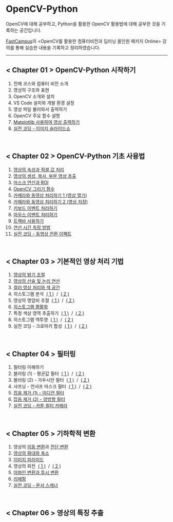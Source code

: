 # OpenCV-Python

OpenCV에 대해 공부하고, Python을 활용한 OpenCV 활용법에 대해 공부한 것을 기록하는 공간입니다.

<a href="https://fastcampus.co.kr/">FastCampus</a>의 <OpenCV를 활용한 컴퓨터비전과 딥러닝 올인원 패키지 Online> 강의를 통해 실습한 내용을 기록하고 정리하였습니다.

___

## < Chapter 01 > OpenCV-Python 시작하기
1. 전체 코스와 컴퓨터 비전 소개
2. 영상의 구조와 표현
3. OpenCV 소개와 설치
4. VS Code 설치와 개발 환경 설정
5. 영상 파일 불러와서 출력하기
6. OpenCV 주요 함수 설명
7. <a href="/CH01/matplot.py">Matplotlib 사용하여 영상 출력하기</a>
8. <a href="/CH01/[Project01]SlideShow.py">실전 코딩 - 이미지 슬라이드쇼</a>

<br>

## < Chapter 02 > OpenCV-Python 기초 사용법
1. <a href="/CH02/img_info.py">영상의 속성과 픽셀 값 처리</a>
2. <a href="/CH02/img_ops.py">영상의 생성, 복사, 부분 영상 추출</a>
3. <a href="/CH02/mask_op.py">마스크 연산과 ROI</a>
4. <a href="/CH02/drawing.py">OpenCV 그리기 함수</a>
5. <a href="/CH02/camera_in.py">카메라와 동영상 처리하기 1 (영상 열기)</a>
6. <a href="/CH02/video_out.py">카메라와 동영상 처리하기 2 (영상 저장)</a>
7. <a href="/CH02/keyboard.py">키보드 이벤트 처리하기</a>
8. <a href="/CH02/mouse.py">마우스 이벤트 처리하기</a>
9. <a href="/CH02/trackbar.py">트랙바 사용하기</a>
10. <a href="/CH02/time_check.py">연산 시간 측정 방법</a>
11. <a href="/CH02/[Project02]video_effect.py">실전 코딩 - 동영상 전환 이펙트</a>

<br>

## < Chapter 03 > 기본적인 영상 처리 기법
1. <a href="/CH03/brightness.py">영상의 밝기 조절</a>
2. <a href="/CH03/arithmetic.py">영상의 산술 및 논리 연산</a>
3. <a href="/CH03/color.py">컬러 영상 처리와 색 공간</a>
4. 히스토그램 분석 &nbsp;<a href="/CH03/histogram1.py">( 1 )</a> &nbsp;/&nbsp; <a href="/CH03/histogram2.py">( 2 )</a>
5. 영상의 명암비 조절 &nbsp;<a href="/CH03/contrast1.py">( 1 )</a> &nbsp;/&nbsp; <a href="/CH03/contrast2.py">( 2 )</a>
6. <a href="/CH03/equalize.py">히스토그램 평활화</a>
7. 특정 색상 영역 추출하기 &nbsp;<a href="/CH03/inrange1.py">( 1 )</a> &nbsp;/&nbsp; <a href="/CH03/inrange2.py">( 2 )</a>
8. 히스토그램 역투영 &nbsp;<a href="/CH03/backproj1.py">( 1 )</a> &nbsp;/&nbsp; <a href="/CH03/backproj2.py">( 2 )</a>
9. 실전 코딩 - 크로마키 합성 &nbsp;<a href="/CH03/[Project03]chroma_key1.py">( 1 )</a> &nbsp;/&nbsp; <a href="/CH03/[Project03]chroma_key2.py">( 2 )</a>

<br>

## < Chapter 04 > 필터링
1. 필터링 이해하기
2. 블러링 (1) - 평균값 필터 &nbsp;<a href="/CH04/blurring1.py">( 1 )</a> &nbsp;/&nbsp; <a href="/CH04/blurring2.py">( 2 )</a>
3. 블러링 (2) - 가우시안 필터 &nbsp;<a href="/CH04/gaussian1.py">( 1 )</a> &nbsp;/&nbsp; <a href="/CH04/gaussian2.py">( 2 )</a>
4. 샤프닝 - 언샤프 마스크 필터 &nbsp;<a href="/CH04/sharpening1.py">( 1 )</a> &nbsp;/&nbsp; <a href="/CH04/sharpening2.py">( 2 )</a>
5. <a href="/CH04/median.py">잡음 제거 (1) - 미디언 필터</a>
6. <a href="/CH04/bilateral.py">잡음 제거 (2) - 양방향 필터</a>
7. <a href="/CH04/[Project04]cartoon_cam.py">실전 코딩 - 카툰 필터 카메라</a>

<br>

## < Chapter 05 > 기하학적 변환
1. 영상의 <a href="/CH05/translate.py">이동 변환</a>과 <a href="/CH05/shear.py">전단 변환</a>
2. <a href="/CH05/scaling.py">영상의 확대와 축소</a>
3. <a href="/CH05/pyramid.py">이미지 피라미드</a>
4. 영상의 회전 &nbsp;<a href="/CH05/rotation1.py">( 1 )</a> &nbsp;/&nbsp; <a href="/CH05/rotation2.py">( 2 )</a>
5. <a href="/CH05/perspective.py">어파인 변환과 투시 변환</a>
6. <a href="/CH05/remap.py">리매핑</a>
7. <a href="/CH05/[Project05]docuscan.py">실전 코딩 - 문서 스캐너</a>

<br>

## < Chapter 06 > 영상의 특징 추출